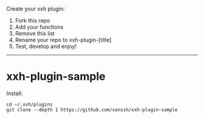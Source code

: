 Create your xxh plugin:
1. Fork this repo
2. Add your functions 
3. Remove this list
4. Rename your repo to xxh-plugin-[title]
5. Test, develop and enjoy!

------------------------------------------------------

# xxh-plugin-sample
Install:
```
cd ~/.xxh/plugins
git clone --depth 1 https://github.com/xonssh/xxh-plugin-sample
```
